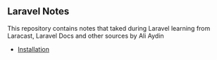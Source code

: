 ## Laravel Notes

This repository contains notes that taked during Laravel learning from Laracast, 
Laravel Docs and other sources by Ali Aydin

- [Installation]()

